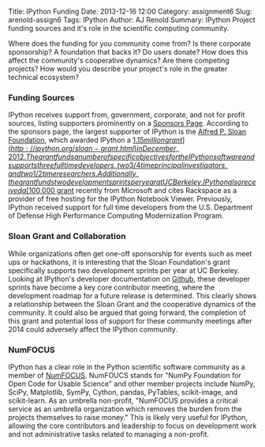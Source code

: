 Title: IPython Funding
Date: 2013-12-16 12:00
Category: assignment6
Slug: arenold-assign6
Tags: IPython
Author: AJ Renold
Summary: IPython Project funding sources and it's role in the scientific computing community.

Where does the funding for you community come from? Is there corporate sponsorship? A foundation that backs it? Do users donate? How does this affect the community's cooperative dynamics? Are there competing projects? How would you describe your project's role in the greater technical ecosystem?

### Funding Sources

IPython receives support from, government, corporate, and not for profit sources, listing supporters prominently on a [Sponsors Page](http://ipython.org/sponsors.html). According to the sponsors page, the largest supporter of IPython is the [Alfred P. Sloan Foundation](http://www.sloan.org/), which awarded IPython a [$1.15 million grant](http://ipython.org/sloan-grant.html) in December, 2012. The grant funds a number of specific objectives for the IPython software and supports three full time developers, two 3/4 time principal investigators, and two 1/2 time researchers. Additionally, the grant funds two development sprints per year at UC Berkeley. IPython also received a [$100,000 grant](http://ipython.org/microsoft-donation-2013.html) recently from Microsoft and cites Rackspace as a provider of free hosting for the IPython Notebook Viewer. Previously, IPython received support for full time developers from the U.S. Department of Defense High Performance Computing Modernization Program.

### Sloan Grant and Collaboration

While organizations often get one-off sponsorship for events such as meet ups or hackathons, it is interesting that the Sloan Foundation's grant specifically supports two development sprints per year at UC Berkeley. Looking at IPython's developer documentation on [Github](https://github.com/ipython/ipython/wiki/Roadmap:-IPython), these developer sprints have become a key core contributor meeting, where the development roadmap for a future release is determined. This clearly shows a relationship between the Sloan Grant and the cooperative dynamics of the community. It could also be argued that going forward, the completion of this grant and potential loss of support for these community meetings after 2014 could adversely affect the IPython community.

### NumFOCUS

IPython has a clear role in the Python scientific software community as a member of [NumFOCUS](http://numfocus.org). NumFOUCS stands for "NumPy Foundation for Open Code for Usable Science" and other member projects include NumPy, SciPy, Matplotlib, SymPy, Cython, pandas, PyTables, scikit-image, and scikit-learn. As an umbrella non-profit, "NumFOCUS provides a critical service as an umbrella organization which removes the burden from the projects themselves to raise money." This is likely very useful for IPython, allowing the core contributors and leadership to focus on development work and not administrative tasks related to managing a non-profit.

